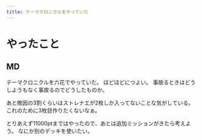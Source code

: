 ```yaml
---
title: テーマクロニクルをやっていた
---
```


# やったこと

## MD

テーマクロニクルを六花でやっていた。
ほどほどにつよい。
事故るときはどうしようもなく事故るのでどうしたものか。

あと敗因の3割くらいはストレナエが2枚しか入ってないことな気がしている。
これのために3枚目作りたくないなぁ。

とりあえず11000ptまではやったので、あとは追加ミッションがきたら考えよう。
なにか別のデッキを使いたい。
